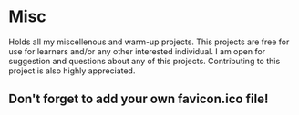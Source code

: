 # Misc
Holds all my miscellenous and warm-up projects. This projects are free for use for learners and/or any other interested individual. I am open for suggestion and questions about any of this projects. Contributing to this project is also highly appreciated.
## Don't forget to add your own favicon.ico file!
